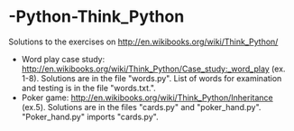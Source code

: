 # -Python-Think_Python
Solutions to the exercises on http://en.wikibooks.org/wiki/Think_Python/


- Word play case study: http://en.wikibooks.org/wiki/Think_Python/Case_study:_word_play (ex. 1-8). Solutions are in the file "words.py". List of words for examination and testing is in the file "words.txt.".
- Poker game: http://en.wikibooks.org/wiki/Think_Python/Inheritance (ex.5). Solutions are in the files "cards.py" and "poker_hand.py". "Poker_hand.py" imports "cards.py".
